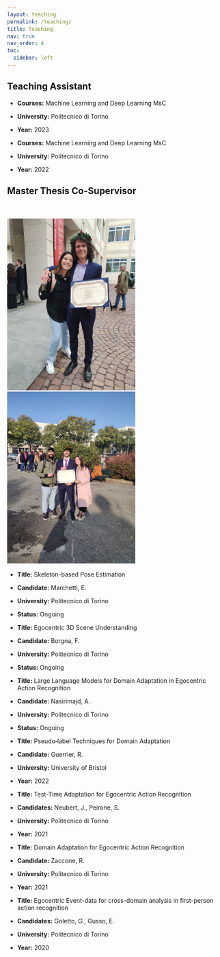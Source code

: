 ```yaml
---
layout: teaching
permalink: /teaching/
title: Teaching
nav: true
nav_order: 4
toc:
  sidebar: left
---
```


## Teaching Assistant
- **Courses:** Machine Learning and Deep Learning MsC
- **University:** Politecnico di Torino
- **Year:** 2023

- **Courses:** Machine Learning and Deep Learning MsC
- **University:** Politecnico di Torino
- **Year:** 2022

  
## Master Thesis Co-Supervisor

<br>
<br> 
<img src="/assets/img/Julian.png" alt="ek1" style="width:300px;height:auto;">
<img src="/assets/img/Ema.png" alt="ek1" style="width:300px;height:auto;">



- **Title:** Skeleton-based Pose Estimation
- **Candidate:** Marchetti, E.
- **University:** Politecnico di Torino
- **Status:** Ongoing

- **Title:** Egocentric 3D Scene Understanding
- **Candidate:** Borgna, F.
- **University:** Politecnico di Torino
- **Status:** Ongoing

- **Title:** Large Language Models for Domain Adaptation in Egocentric Action Recognition
- **Candidate:** Nasirimajd, A.
- **University:** Politecnico di Torino
- **Status:** Ongoing

<!-- Uncomment the following lines if applicable -->
<!-- ## Master Thesis Co-Supervisor -->
<!-- - **Title:** Pseudo-label Techniques for Domain Adaptation -->
<!-- - **Candidate:** Guerrier, R. -->
<!-- - **University:** University of Bristol -->
<!-- - **Year:** 2023 -->

- **Title:** Pseudo‑label Techniques for Domain Adaptation
- **Candidate:** Guerrier, R. 
- **University:** University of Bristol
- **Year:** 2022

- **Title:** Test-Time Adaptation for Egocentric Action Recognition
- **Candidates:** Neubert, J., Peirone, S.
- **University:** Politecnico di Torino
- **Year:** 2021


- **Title:** Domain Adaptation for Egocentric Action Recognition
- **Candidate:** Zaccone, R.
- **University:** Politecnico di Torino
- **Year:** 2021

- **Title:** Egocentric Event-data for cross-domain analysis in first-person action recognition
- **Candidates:** Goletto, G., Gusso, E.
- **University:** Politecnico di Torino
- **Year:** 2020

